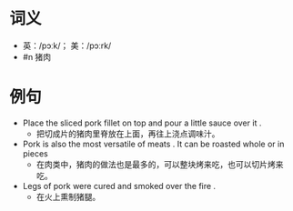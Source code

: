 # 词义
- 英：/pɔːk/； 美：/pɔːrk/
- #n 猪肉
# 例句
- Place the sliced pork fillet on top and pour a little sauce over it .
	- 把切成片的猪肉里脊放在上面，再往上浇点调味汁。
- Pork is also the most versatile of meats . It can be roasted whole or in pieces
	- 在肉类中，猪肉的做法也是最多的，可以整块烤来吃，也可以切片烤来吃。
- Legs of pork were cured and smoked over the fire .
	- 在火上熏制猪腿。
